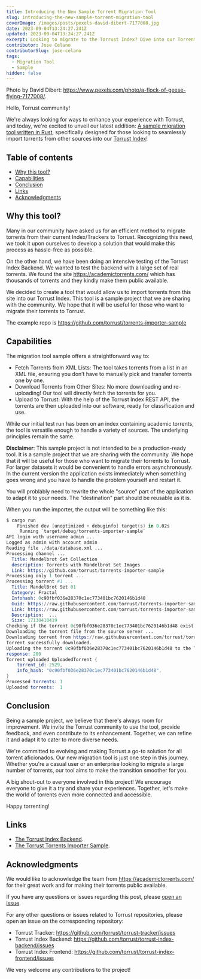 ```yaml
---
title: Introducing the New Sample Torrent Migration Tool
slug: introducing-the-new-sample-torrent-migration-tool
coverImage: /images/posts/pexels-david-dibert-7177008.jpg
date: 2023-09-04T13:24:27.241Z
updated: 2023-09-04T13:24:27.241Z
excerpt: Looking to migrate to the Torrust Index? Dive into our Torrents Importer Sample to seamlessly transfer your torrents to Torrust.
contributor: Jose Celano
contributorSlug: jose-celano
tags:
  - Migration Tool
  - Sample
hidden: false
---
```


<script>
  import Toc from 'svelte-toc';
  import Callout from "$lib/components/molecules/Callout.svelte";
  import CodeBlock from "$lib/components/molecules/CodeBlock.svelte";
  import Image from "$lib/components/atoms/Image.svelte";
  import PostBody from "$lib/components/molecules/PostBody.svelte";
  import PostContainer from "$lib/components/molecules/PostContainer.svelte";
  import PostTable from "$lib/components/molecules/PostTable.svelte";
</script>

Photo by David Dibert: <https://www.pexels.com/photo/a-flock-of-geese-flying-7177008/>.

Hello, Torrust community!

We're always looking for ways to enhance your experience with Torrust, and today, we're excited to unveil our latest addition: [A sample migration tool written in Rust](https://github.com/torrust/torrents-importer-sample), specifically designed for those looking to seamlessly import torrents from other sources into our [Torrust Index](https://github.com/torrust/torrust-index-backend)!

<PostContainer>
<PostTable>
<Toc
  title=""
  --toc-active-color="rgba(255, 49, 0, 0.96)"
  --toc-li-hover-color="rgba(255, 49, 0, 0.96)"
  --toc-active-bg="transparent"
>

## Table of contents

- [Why this tool?](#why-this-tool)
- [Capabilities](#capabilities)
- [Conclusion](#conclusion)
- [Links](#links)
- [Acknowledgments](#acknowledgments)

</Toc>
</PostTable>

<PostBody>

## Why this tool?

Many in our community have asked us for an efficient method to migrate torrents from their current Index/Trackers to Torrust. Recognizing this need, we took it upon ourselves to develop a solution that would make this process as hassle-free as possible.

On the other hand, we have been doing an intensive testing of the Torrust Index Backend. We wanted to test the backend with a large set of real torrents. We found the site <https://academictorrents.com/> which has thousands of torrents and they kindly make them public available.

We decided to create a tool that would allow us to import torrents from this site into our Torrust Index. This tool is a sample project that we are sharing with the community. We hope that it will be useful for those who want to migrate their torrents to Torrust.

The example repo is <https://github.com/torrust/torrents-importer-sample>

## Capabilities

The migration tool sample offers a straightforward way to:

- Fetch Torrents from XML Lists: The tool takes torrents from a list in an XML file, ensuring you don’t have to manually pick and transfer torrents one by one.
- Download Torrents from Other Sites: No more downloading and re-uploading! Our tool will directly fetch the torrents for you.
- Upload to Torrust: With the help of the Torrust Index REST API, the torrents are then uploaded into our software, ready for classification and use.

While our initial test run has been on an index containing academic torrents, the tool is versatile enough to handle a variety of sources. The underlying principles remain the same.

<Callout type="info">

**Disclaimer**: This sample project is not intended to be a production-ready tool. It is a sample project that we are sharing with the community. We hope that it will be useful for those who want to migrate their torrents to Torrust. For larger datasets it would be convenient to handle errors asynchronously. In the current version the application exists immediately when something goes wrong and you have to handle the problem yourself and restart it.

</Callout>

You will problably need to rewrite the whole "source" part of the application to adapt it to your needs. The "destination" part should be reusable as it is.

When you run the importer, the output will be something like this:

<CodeBlock lang="terminal">

```s
$ cargo run
    Finished dev [unoptimized + debuginfo] target(s) in 0.02s
     Running `target/debug/torrents-importer-sample`
API login with username admin ...
Logged as admin with account admin
Reading file ./data/database.xml ...
Processing channel ...
  Title: Mandelbrot Set Collection
  description: Torrents with Mandelbrot Set Images
  Link: https://github.com/torrust/torrents-importer-sample
Processing only 1 torrent ...
Processing torrent #1 ...
  Title: MandelBrot Set 01
  Category: Fractal
  Infohash: 0c90fbf036e28370c1ec773401bc7620146b1d48
  Guid: https://raw.githubusercontent.com/torrust/torrents-importer-sample/main/tests/fixtures/torrents/mandelbrot_set_01.torrent
  Link: https://raw.githubusercontent.com/torrust/torrents-importer-sample/main/tests/fixtures/torrents/mandelbrot_set_01.torrent
  Description:  ...
  Size: 17130410419
Checking if the torrent 0c90fbf036e28370c1ec773401bc7620146b1d48 exist in the Torrust Index ...
Downloading the torrent file from the source server ...
Downloading torrent from https://raw.githubusercontent.com/torrust/torrents-importer-sample/main/tests/fixtures/torrents/0c90fbf036e28370c1ec773401bc7620146b1d48.torrent into ./data/torrents/0c90fbf036e28370c1ec773401bc7620146b1d48.torrent
Torrent successfully downloaded.
Uploading the torrent 0c90fbf036e28370c1ec773401bc7620146b1d48 to the Torrust Index ...
response: 200
Torrent uploaded UploadedTorrent {
    torrent_id: 2529,
    info_hash: "0c90fbf036e28370c1ec773401bc7620146b1d48",
}
Processed torrents: 1
Uploaded torrents:  1
```

</CodeBlock>

## Conclusion

Being a sample project, we believe that there's always room for improvement. We invite the Torrust community to use the tool, provide feedback, and even contribute to its enhancement. Together, we can refine it and adapt it to cater to more diverse needs.

We're committed to evolving and making Torrust a go-to solution for all torrent aficionados. Our new migration tool is just one step in this journey. Whether you're a casual user or an enterprise looking to migrate a large number of torrents, our tool aims to make the transition smoother for you.

A big shout-out to everyone involved in this project! We encourage everyone to give it a try and share your experiences. Together, let's make the world of torrents even more connected and accessible.

Happy torrenting!

## Links

- [The Torrust Index Backend](https://github.com/torrust/torrust-index-backend).
- [The Torrust Torrents Importer Sample](https://github.com/torrust/torrents-importer-sample).

## Acknowledgments

We would like to acknowledge the team from <https://academictorrents.com/> for their great work and for making their torrents public available.

If you have any questions or issues regarding this post, please [open an issue](https://github.com/torrust/torrust-website/issues/new).

For any other questions or issues related to Torrust repositories, please open an issue on the corresponding repository:

- Torrust Tracker: <https://github.com/torrust/torrust-tracker/issues>
- Torrust Index Backend: <https://github.com/torrust/torrust-index-backend/issues>
- Torrust Index Frontend: <https://github.com/torrust/torrust-index-frontend/issues>

We very welcome any contributions to the project!

</PostBody>
</PostContainer>
